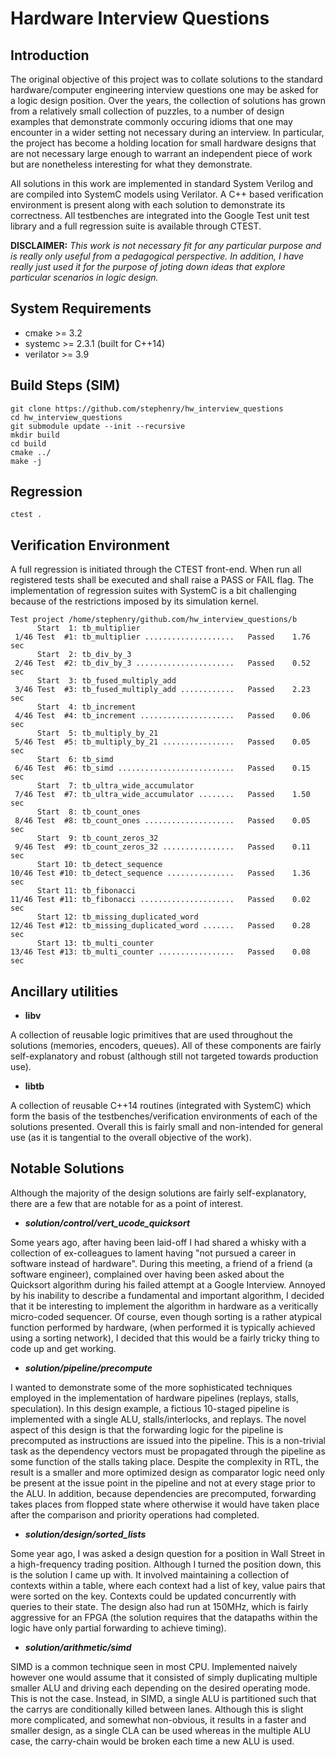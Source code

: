 # Hardware Interview Questions

## Introduction

The original objective of this project was to collate solutions to the
standard hardware/computer engineering interview questions one may be
asked for a logic design position. Over the years, the collection of
solutions has grown from a relatively small collection of puzzles, to
a number of design examples that demonstrate commonly occuring idioms
that one may encounter in a wider setting not necessary during an
interview. In particular, the project has become a holding location
for small hardware designs that are not necessary large enough to
warrant an independent piece of work but are nonetheless interesting
for what they demonstrate.

All solutions in this work are implemented in standard System Verilog
and are compiled into SystemC models using Verilator. A C++ based
verification environment is present along with each solution to
demonstrate its correctness. All testbenches are integrated into the
Google Test unit test library and a full regression suite is available
through CTEST.

__DISCLAIMER:__ *This work is not necessary fit for any particular
purpose and is really only useful from a pedagogical perspective. In
addition, I have really just used it for the purpose of joting down
ideas that explore particular scenarios in logic design.*

## System Requirements
* cmake >= 3.2
* systemc >= 2.3.1 (built for C++14)
* verilator >= 3.9

## Build Steps (SIM)
~~~~
git clone https://github.com/stephenry/hw_interview_questions
cd hw_interview_questions
git submodule update --init --recursive
mkdir build
cd build
cmake ../
make -j
~~~~

## Regression
~~~~
ctest .
~~~~

## Verification Environment

A full regression is initiated through the CTEST front-end. When run
all registered tests shall be executed and shall raise a PASS or FAIL
flag. The implementation of regression suites with SystemC is a bit
challenging because of the restrictions imposed by its simulation
kernel.

```
Test project /home/stephenry/github.com/hw_interview_questions/b
      Start  1: tb_multiplier
 1/46 Test  #1: tb_multiplier ....................   Passed    1.76 sec
      Start  2: tb_div_by_3
 2/46 Test  #2: tb_div_by_3 ......................   Passed    0.52 sec
      Start  3: tb_fused_multiply_add
 3/46 Test  #3: tb_fused_multiply_add ............   Passed    2.23 sec
      Start  4: tb_increment
 4/46 Test  #4: tb_increment .....................   Passed    0.06 sec
      Start  5: tb_multiply_by_21
 5/46 Test  #5: tb_multiply_by_21 ................   Passed    0.05 sec
      Start  6: tb_simd
 6/46 Test  #6: tb_simd ..........................   Passed    0.15 sec
      Start  7: tb_ultra_wide_accumulator
 7/46 Test  #7: tb_ultra_wide_accumulator ........   Passed    1.50 sec
      Start  8: tb_count_ones
 8/46 Test  #8: tb_count_ones ....................   Passed    0.05 sec
      Start  9: tb_count_zeros_32
 9/46 Test  #9: tb_count_zeros_32 ................   Passed    0.11 sec
      Start 10: tb_detect_sequence
10/46 Test #10: tb_detect_sequence ...............   Passed    1.36 sec
      Start 11: tb_fibonacci
11/46 Test #11: tb_fibonacci .....................   Passed    0.02 sec
      Start 12: tb_missing_duplicated_word
12/46 Test #12: tb_missing_duplicated_word .......   Passed    0.28 sec
      Start 13: tb_multi_counter
13/46 Test #13: tb_multi_counter .................   Passed    0.08 sec

```

## Ancillary utilities

* __libv__

A collection of reusable logic primitives that are used throughout the
solutions (memories, encoders, queues). All of these components are
fairly self-explanatory and robust (although still not targeted
towards production use).

* __libtb__

A collection of reusable C++14 routines (integrated with SystemC)
which form the basis of the testbenches/verification environments of
each of the solutions presented. Overall this is fairly small and
non-intended for general use (as it is tangential to the overall
objective of the work).

## Notable Solutions

Although the majority of the design solutions are fairly
self-explanatory, there are a few that are notable for as a point of
interest.

* ___solution/control/vert_ucode_quicksort___

Some years ago, after having been laid-off I had shared a whisky with
a collection of ex-colleagues to lament having "not pursued a career
in software instead of hardware". During this meeting, a friend of a
friend (a software engineer), complained over having been asked about
the Quicksort algorithm during his failed attempt at a Google
Interview. Annoyed by his inability to describe a fundamental and
important algorithm, I decided that it be interesting to implement the
algorithm in hardware as a veritically micro-coded sequencer. Of
course, even though sorting is a rather atypical function performed by
hardware, (when performed it is typically achieved using a sorting
network), I decided that this would be a fairly tricky thing to
code up and get working.

* ___solution/pipeline/precompute___

I wanted to demonstrate some of the more sophisticated techniques
employed in the implementation of hardware pipelines (replays, stalls,
speculation). In this design example, a fictious 10-staged pipeline is
implemented with a single ALU, stalls/interlocks, and replays. The
novel aspect of this design is that the forwarding logic for the
pipeline is precomputed as instructions are issued into the
pipeline. This is a non-trivial task as the dependency vectors must be
propagated through the pipeline as some function of the stalls taking
place. Despite the complexity in RTL, the result is a smaller and more
optimized design as comparator logic need only be present at the issue
point in the pipeline and not at every stage prior to the ALU. In
addition, because dependencies are precomputed, forwarding takes
places from flopped state where otherwise it would have taken place
after the comparison and priority operations had completed.

* ___solution/design/sorted_lists___

Some year ago, I was asked a design question for a position in Wall
Street in a high-frequency trading position. Although I turned the
position down, this is the solution I came up with. It involved
maintaining a collection of contexts within a table, where each
context had a list of key, value pairs that were sorted on the
key. Contexts could be updated concurrently with queries to their
state. The design also had run at 150MHz, which is fairly aggressive
for an FPGA (the solution requires that the datapaths within the logic
have only partial forwarding to achieve timing).

* ___solution/arithmetic/simd___

SIMD is a common technique seen in most CPU. Implemented naively
however one would assume that it consisted of simply duplicating
multiple smaller ALU and driving each depending on the desired
operating mode. This is not the case. Instead, in SIMD, a single ALU
is partitioned such that the carrys are conditionally killed between
lanes. Although this is slight more complicated, and somewhat
non-obvious, it results in a faster and smaller design, as a single
CLA can be used whereas in the multiple ALU case, the carry-chain
would be broken each time a new ALU is used.
